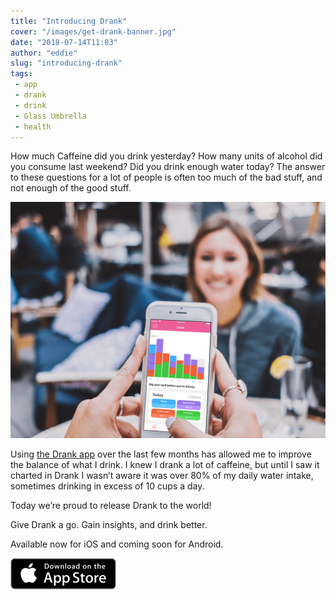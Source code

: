 ```yaml
---
title: "Introducing Drank"
cover: "/images/get-drank-banner.jpg"
date: "2018-07-14T11:03"
author: "eddie"
slug: "introducing-drank"
tags:
 - app
 - drank
 - drink
 - Glass Umbrella
 - health
---
```

How much Caffeine did you drink yesterday? How many units of alcohol did you consume last weekend? Did you drink enough water today? The answer to these questions for a lot of people is often too much of the bad stuff, and not enough of the good stuff.

![Woman using the Drank app](/images/drank-woman-drink.png)

Using [the Drank app](https://itunes.apple.com/gb/app/drank/id1224749685?mt=8&amp;ct=eddieleeme) over the last few months has allowed me to improve the balance of what I drink. I knew I drank a lot of caffeine, but until I saw it charted in Drank I wasn’t aware it was over 80% of my daily water intake, sometimes drinking in excess of 10 cups a day.

Today we’re proud to release Drank to the world!

Give Drank a go. Gain insights, and drink better.

Available now for iOS and coming soon for Android.

[![Download on the App Store](/images/download-app-store.png)](https://itunes.apple.com/gb/app/drank/id1224749685?mt=8&amp;ct=eddieleeme)
